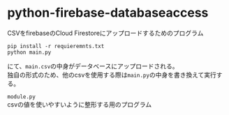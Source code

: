 # python-firebase-databaseaccess

CSVをfirebaseのCloud Firestoreにアップロードするためのプログラム

```
pip install -r requieremnts.txt
python main.py
```
にて、`main.csv`の中身がデータベースにアップロードされる。  
独自の形式のため、他のcsvを使用する際は`main.py`の中身を書き換えて実行する。 

```module.py```  
csvの値を使いやすいように整形する用のプログラム

